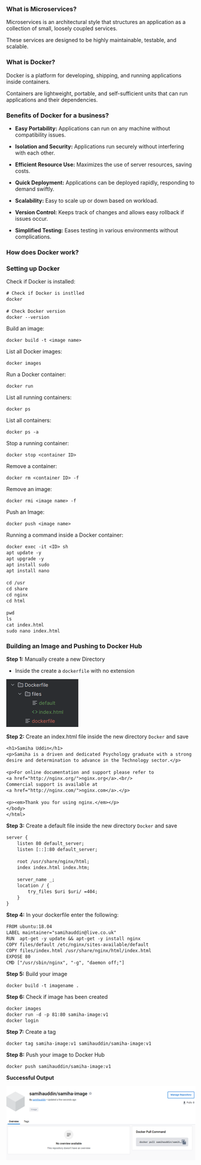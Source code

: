 ### What is Microservices?

Microservices is an architectural style that structures an application as a collection of small, loosely coupled services.

These services are designed to be highly maintainable, testable, and scalable. 

### What is Docker?

Docker is a platform for developing, shipping, and running applications inside containers. 

Containers are lightweight, portable, and self-sufficient units that can run applications and their dependencies. 

### Benefits of Docker for a business?

- **Easy Portability:** Applications can run on any machine without compatibility issues.

- **Isolation and Security:** Applications run securely without interfering with each other.

- **Efficient Resource Use:** Maximizes the use of server resources, saving costs.

- **Quick Deployment:** Applications can be deployed rapidly, responding to demand swiftly.

- **Scalability:** Easy to scale up or down based on workload.

- **Version Control:** Keeps track of changes and allows easy rollback if issues occur.

- **Simplified Testing:** Eases testing in various environments without complications.

### How does Docker work?

### Setting up Docker 

Check if Docker is installed:
```
# Check if Docker is instlled 
docker

# Check Docker version
docker --version
```

Build an image:
```
docker build -t <image name>
```

List all Docker images:
```
docker images
```

Run a Docker container:
```
docker run
```
List all running containers:
```
docker ps
```
List all containers:
```
docker ps -a
```
Stop a running container:
```
docker stop <container ID>
```
Remove a container:
```
docker rm <container ID> -f
```
Remove an image:
```
docker rmi <image name> -f
```
Push an Image:
```
docker push <image name>
```
Running a command inside a Docker container:
```
docker exec -it <ID> sh
apt update -y
apt upgrade -y
apt install sudo
apt install nano

cd /usr
cd share
cd nginx
cd html

pwd
ls
cat index.html
sudo nano index.html
```
### Building an Image and Pushing to Docker Hub

**Step 1:** Manually create a new Directory 
- Inside the create a `dockerfile` with no extension

![alt text](Images/df.png)

**Step 2:** Create an index.html file inside the new directory `Docker` and save
```
<h1>Samiha Uddin</h1>
<p>Samiha is a driven and dedicated Psychology graduate with a strong desire and determination to advance in the Technology sector.</p>

<p>For online documentation and support please refer to
<a href="http://nginx.org/">nginx.org</a>.<br/>
Commercial support is available at
<a href="http://nginx.com/">nginx.com</a>.</p>

<p><em>Thank you for using nginx.</em></p>
</body>
</html>
```
**Step 3:** Create a default file inside the new directory `Docker` and save
```
server {
    listen 80 default_server;
    listen [::]:80 default_server;
    
    root /usr/share/nginx/html;
    index index.html index.htm;

    server_name _;
    location / {
        try_files $uri $uri/ =404;
    }
}
```
**Step 4:** In your dockerfile enter the following:
```
FROM ubuntu:18.04  
LABEL maintainer="samihauddin@live.co.uk" 
RUN  apt-get -y update && apt-get -y install nginx
COPY files/default /etc/nginx/sites-available/default
COPY files/index.html /usr/share/nginx/html/index.html
EXPOSE 80
CMD ["/usr/sbin/nginx", "-g", "daemon off;"]
```
**Step 5:** Build your image
```
docker build -t imagename .
```
**Step 6:** Check if image has been created
```
docker images
docker run -d -p 81:80 samiha-image:v1
docker login
```
**Step 7:** Create a tag
```
docker tag samiha-image:v1 samihauddin/samiha-image:v1
```
**Step 8:** Push your image to Docker Hub
```
docker push samihauddin/samiha-image:v1
```

**Successful Output**

![alt text](Images/so.png)